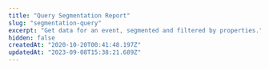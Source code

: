 ```yaml
---
title: "Query Segmentation Report"
slug: "segmentation-query"
excerpt: "Get data for an event, segmented and filtered by properties."
hidden: false
createdAt: "2020-10-20T00:41:48.197Z"
updatedAt: "2023-09-08T15:38:21.689Z"
---
```

